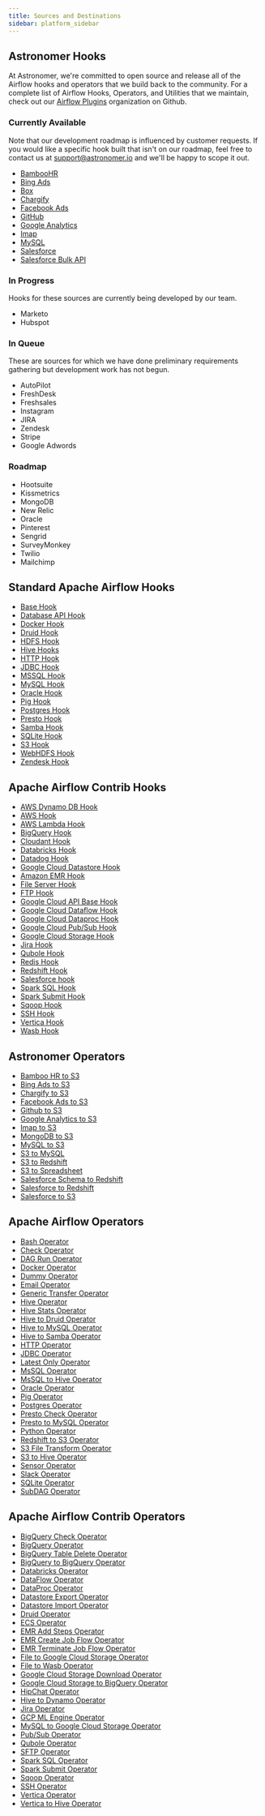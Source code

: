 ```yaml
---
title: Sources and Destinations
sidebar: platform_sidebar
---
```

## Astronomer Hooks

At Astronomer, we're committed to open source and release all of the Airflow hooks and operators that we build back to the community. For a complete list of Airflow Hooks, Operators, and Utilities that we maintain, check out our [Airflow Plugins](https://github.com/airflow-plugins?utf8=%E2%9C%93&q=&type=&language=) organization on Github.


### Currently Available

Note that our development roadmap is influenced by customer requests. If you would like a specific hook built that isn't on our roadmap, feel free to contact us at support@astronomer.io and we'll be happy to scope it out.

 - [BambooHR](https://docs.astronomer.io/v2/apache_airflow/hooks/bamboohr.html)
 - [Bing Ads](https://docs.astronomer.io/v2/apache_airflow/hooks/bing-ads.html)
 - [Box](https://docs.astronomer.io/v2/apache_airflow/hooks/box.html)
 - [Chargify](https://docs.astronomer.io/v2/apache_airflow/hooks/chargify.html)
 - [Facebook Ads](https://docs.astronomer.io/v2/apache_airflow/hooks/facebook-ads.html)
 - [GitHub](https://docs.astronomer.io/v2/apache_airflow/hooks/github.html)
 - [Google Analytics](https://docs.astronomer.io/v2/apache_airflow/hooks/google-analytics.html)
 - [Imap](https://docs.astronomer.io/v2/apache_airflow/hooks/imap.html)
 - [MySQL](https://docs.astronomer.io/v2/apache_airflow/hooks/mysql.html)
 - [Salesforce](https://docs.astronomer.io/v2/apache_airflow/hooks/salesforce.html)
 - [Salesforce Bulk API](https://docs.astronomer.io/v2/apache_airflow/hooks/salesforce-bulk-api.html)

### In Progress
Hooks for these sources are currently being developed by our team.
 - Marketo
 - Hubspot

### In Queue
These are sources for which we have done preliminary requirements gathering but development work has not begun.
 - AutoPilot
 - FreshDesk
 - Freshsales
 - Instagram
 - JIRA
 - Zendesk
 - Stripe
 - Google Adwords

### Roadmap
 - Hootsuite
 - Kissmetrics
 - MongoDB
 - New Relic
 - Oracle
 - Pinterest
 - Sengrid
 - SurveyMonkey
 - Twilio
 - Mailchimp

## Standard Apache Airflow Hooks
 - [Base Hook](https://github.com/apache/incubator-airflow/blob/master/airflow/hooks/base_hook.py)
 - [Database API Hook](https://github.com/apache/incubator-airflow/blob/master/airflow/hooks/dbapi_hook.py)
 - [Docker Hook](https://github.com/apache/incubator-airflow/blob/master/airflow/hooks/docker_hook.py)
 - [Druid Hook](https://github.com/apache/incubator-airflow/blob/master/airflow/hooks/druid_hook.py)
 - [HDFS Hook](https://github.com/apache/incubator-airflow/blob/master/airflow/hooks/hdfs_hook.py)
 - [Hive Hooks](https://github.com/apache/incubator-airflow/blob/master/airflow/hooks/hive_hooks.py)
 - [HTTP Hook](https://github.com/apache/incubator-airflow/blob/master/airflow/hooks/http_hook.py)
 - [JDBC Hook](https://github.com/apache/incubator-airflow/blob/master/airflow/hooks/jdbc_hook.py)
 - [MSSQL Hook](https://github.com/apache/incubator-airflow/blob/master/airflow/hooks/mssql_hook.py)
 - [MySQL Hook](https://github.com/apache/incubator-airflow/blob/master/airflow/hooks/mysql_hook.py)
 - [Oracle Hook](https://github.com/apache/incubator-airflow/blob/master/airflow/hooks/oracle_hook.py)
 - [Pig Hook](https://github.com/apache/incubator-airflow/blob/master/airflow/hooks/pig_hook.py)
 - [Postgres Hook](https://github.com/apache/incubator-airflow/blob/master/airflow/hooks/postgres_hook.py)
 - [Presto Hook](https://github.com/apache/incubator-airflow/blob/master/airflow/hooks/presto_hook.py)
 - [Samba Hook](https://github.com/apache/incubator-airflow/blob/master/airflow/hooks/samba_hook.py)
 - [SQLite Hook](https://github.com/apache/incubator-airflow/blob/master/airflow/hooks/sqlite_hook.py)
 - [S3 Hook](https://github.com/apache/incubator-airflow/blob/master/airflow/hooks/s3_hook.py)
 - [WebHDFS Hook](https://github.com/apache/incubator-airflow/blob/master/airflow/hooks/webhdfs_hook.py)
 - [Zendesk Hook](https://github.com/apache/incubator-airflow/blob/master/airflow/hooks/zendesk_hook.py)

## Apache Airflow Contrib Hooks
 - [AWS Dynamo DB Hook](https://github.com/apache/incubator-airflow/blob/master/airflow/contrib/hooks/aws_dynamodb_hook.py)
 - [AWS Hook](https://github.com/apache/incubator-airflow/blob/master/airflow/contrib/hooks/aws_hook.py)
 - [AWS Lambda Hook](https://github.com/apache/incubator-airflow/blob/master/airflow/contrib/hooks/aws_lambda_hook.py)
 - [BigQuery Hook](https://github.com/apache/incubator-airflow/blob/master/airflow/contrib/hooks/bigquery_hook.py)
 - [Cloudant Hook](https://github.com/apache/incubator-airflow/blob/master/airflow/contrib/hooks/cloudant_hook.py)
 - [Databricks Hook](https://github.com/apache/incubator-airflow/blob/master/airflow/contrib/hooks/databricks_hook.py)
 - [Datadog Hook](https://github.com/apache/incubator-airflow/blob/master/airflow/contrib/hooks/datadog_hook.py)
 - [Google Cloud Datastore Hook](https://github.com/apache/incubator-airflow/blob/master/airflow/contrib/hooks/datastore_hook.py)
 - [Amazon EMR Hook](https://github.com/apache/incubator-airflow/blob/master/airflow/contrib/hooks/emr_hook.py)
 - [File Server Hook](https://github.com/apache/incubator-airflow/blob/master/airflow/contrib/hooks/fs_hook.py)
 - [FTP Hook](https://github.com/apache/incubator-airflow/blob/master/airflow/contrib/hooks/ftp_hook.py)
 - [Google Cloud API Base Hook](https://github.com/apache/incubator-airflow/blob/master/airflow/contrib/hooks/gcs_api_base_hook.py)
 - [Google Cloud Dataflow Hook](https://github.com/apache/incubator-airflow/blob/master/airflow/contrib/hooks/gcp_dataflow_hook.py)
 - [Google Cloud Dataproc Hook](https://github.com/apache/incubator-airflow/blob/master/airflow/contrib/hooks/gcp_dataproc_hook.py)
 - [Google Cloud Pub/Sub Hook](https://github.com/apache/incubator-airflow/blob/master/airflow/contrib/hooks/gcp_pubsub_hook.py)
 - [Google Cloud Storage Hook](https://github.com/apache/incubator-airflow/blob/master/airflow/contrib/hooks/gcs_hook.py)
 - [Jira Hook](https://github.com/apache/incubator-airflow/blob/master/airflow/contrib/hooks/jira_hook.py)
 - [Qubole Hook](https://github.com/apache/incubator-airflow/blob/master/airflow/contrib/hooks/qubole_hook.py)
 - [Redis Hook](https://github.com/apache/incubator-airflow/blob/master/airflow/contrib/hooks/redis_hook.py)
 - [Redshift Hook](https://github.com/apache/incubator-airflow/blob/master/airflow/contrib/hooks/redshift_hook.py)
 - [Salesforce hook](https://github.com/apache/incubator-airflow/blob/master/airflow/contrib/hooks/salesforce_hook.py)
 - [Spark SQL Hook](https://github.com/apache/incubator-airflow/blob/master/airflow/contrib/hooks/spark_sql_hook.py)
 - [Spark Submit Hook](https://github.com/apache/incubator-airflow/blob/master/airflow/contrib/hooks/spark_submit_hook.py)
 - [Sqoop Hook](https://github.com/apache/incubator-airflow/blob/master/airflow/contrib/hooks/sqoop_hook.py)
 - [SSH Hook](https://github.com/apache/incubator-airflow/blob/master/airflow/contrib/hooks/ssh_hook.py)
 - [Vertica Hook](https://github.com/apache/incubator-airflow/blob/master/airflow/contrib/hooks/vertica_hook.py)
 - [Wasb Hook](https://github.com/apache/incubator-airflow/blob/master/airflow/contrib/hooks/wasb_hook.py)

## Astronomer Operators
- [Bamboo HR to S3](https://docs.astronomer.io/v2/apache_airflow/operators/bamboo-hr-to-s3.html)
- [Bing Ads to S3](https://docs.astronomer.io/v2/apache_airflow/operators/bing-ads-to-s3.html)
- [Chargify to S3](https://docs.astronomer.io/v2/apache_airflow/operators/chargify-to-s3.html)
- [Facebook Ads to S3](https://docs.astronomer.io/v2/apache_airflow/operators/facebook-ads-to-s3.html)
- [Github to S3](https://docs.astronomer.io/v2/apache_airflow/operators/github-to-s3.html)
- [Google Analytics to S3](https://docs.astronomer.io/v2/apache_airflow/operators/google-analytics-to-s3.html)
- [Imap to S3](https://docs.astronomer.io/v2/apache_airflow/operators/imap-to-s3.html)
- [MongoDB to S3](https://docs.astronomer.io/v2/apache_airflow/operators/mongo-to-s3.html)
- [MySQL to S3](https://docs.astronomer.io/v2/apache_airflow/operators/mysql-to-s3.html)
- [S3 to MySQL](https://docs.astronomer.io/v2/apache_airflow/operators/S3-to-mysql.html)
- [S3 to Redshift](https://docs.astronomer.io/v2/apache_airflow/operators/s3-to-redshift.html)
- [S3 to Spreadsheet](https://docs.astronomer.io/v2/apache_airflow/operators/s3-to-spreadsheet.html)
- [Salesforce Schema to Redshift](https://docs.astronomer.io/v2/apache_airflow/operators/salesforce-schema-to-redshift.html)
- [Salesforce to Redshift](https://docs.astronomer.io/v2/apache_airflow/operators/salesforce-to-redshift.html)
- [Salesforce to S3](https://docs.astronomer.io/v2/apache_airflow/operators/salesforce-to-s3.html)

## Apache Airflow Operators
 - [Bash Operator](https://github.com/apache/incubator-airflow/blob/master/airflow/operators/bash_operator.py)
 - [Check Operator](https://github.com/apache/incubator-airflow/blob/master/airflow/operators/check_operator.py)
 - [DAG Run Operator](https://github.com/apache/incubator-airflow/blob/master/airflow/operators/dagrun_operator.py)
 - [Docker Operator](https://github.com/apache/incubator-airflow/blob/master/airflow/operators/docker_operator.py)
 - [Dummy Operator](https://github.com/apache/incubator-airflow/blob/master/airflow/operators/dummy_operator.py)
 - [Email Operator](https://github.com/apache/incubator-airflow/blob/master/airflow/operators/email_operator)
 - [Generic Transfer Operator](https://github.com/apache/incubator-airflow/blob/master/airflow/operators/generic_transfer.py)
 - [Hive Operator](https://github.com/apache/incubator-airflow/blob/master/airflow/operators/hive_operator.py)
 - [Hive Stats Operator](https://github.com/apache/incubator-airflow/blob/master/airflow/operators/hive_stats_opertor.py)
 - [Hive to Druid Operator](https://github.com/apache/incubator-airflow/blob/master/airflow/operators/hive_to_druid.py)
 - [Hive to MySQL Operator](https://github.com/apache/incubator-airflow/blob/master/airflow/operators/hive_to_mysql.py)
 - [Hive to Samba Operator](https://github.com/apache/incubator-airflow/blob/master/airflow/operators/hive_to_samba_operator.py)
 - [HTTP Operator](https://github.com/apache/incubator-airflow/blob/master/airflow/operators/http_operator.py)
 - [JDBC Operator](https://github.com/apache/incubator-airflow/blob/master/airflow/operators/jdbc_operator.py)
 - [Latest Only Operator](https://github.com/apache/incubator-airflow/blob/master/airflow/operators/latest_only_operator.py)
 - [MsSQL Operator](https://github.com/apache/incubator-airflow/blob/master/airflow/operators/mssql_operator.py)
 - [MsSQL to Hive Operator](https://github.com/apache/incubator-airflow/blob/master/airflow/operators/mssql_to_hive.py)
 - [Oracle Operator](https://github.com/apache/incubator-airflow/blob/master/airflow/operators/oracle_operator.py)
 - [Pig Operator](https://github.com/apache/incubator-airflow/blob/master/airflow/operators/pig_operator.py)
 - [Postgres Operator](https://github.com/apache/incubator-airflow/blob/master/airflow/operators/postgres_operator.py)
 - [Presto Check Operator](https://github.com/apache/incubator-airflow/blob/master/airflow/operators/presto_check_operator.py)
 - [Presto to MySQL Operator](https://github.com/apache/incubator-airflow/blob/master/airflow/operators/presto_to_mysql_operator.py)
 - [Python Operator](https://github.com/apache/incubator-airflow/blob/master/airflow/operators/python_operator.py)
 - [Redshift to S3 Operator](https://github.com/apache/incubator-airflow/blob/master/airflow/operators/redshift_to_s3_operator.py)
 - [S3 File Transform Operator](https://github.com/apache/incubator-airflow/blob/master/airflow/operators/s3_file_transform_operator.py)
 - [S3 to Hive Operator](https://github.com/apache/incubator-airflow/blob/master/airflow/operators/s3_to_hive_operator.py)
 - [Sensor Operator](https://github.com/apache/incubator-airflow/blob/master/airflow/operators/sensors.py)
 - [Slack Operator](https://github.com/apache/incubator-airflow/blob/master/airflow/operators/slack_operator.py)
 - [SQLite Operator](https://github.com/apache/incubator-airflow/blob/master/airflow/operators/sqlite_operator.py)
 - [SubDAG Operator](https://github.com/apache/incubator-airflow/blob/master/airflow/operators/subdag_operator.py)

## Apache Airflow Contrib Operators
 - [BigQuery Check Operator](https://github.com/apache/incubator-airflow/blob/master/airflow/contrib/operators/bigquery_check_operator.py)
 - [BigQuery Operator](https://github.com/apache/incubator-airflow/blob/master/airflow/contrib/operators/bigquery_operator.py)
 - [BigQuery Table Delete Operator](https://github.com/apache/incubator-airflow/blob/master/airflow/contrib/operators/bigquery_delete_operator.py)
 - [BigQuery to BigQuery Operator](https://github.com/apache/incubator-airflow/blob/master/airflow/contrib/operators/bigquery_to_bigquery.py)
 - [Databricks Operator](https://github.com/apache/incubator-airflow/blob/master/airflow/contrib/operators/databricks_operator.py)
 - [DataFlow Operator](https://github.com/apache/incubator-airflow/blob/master/airflow/contrib/operators/dataflow_operator.py)
 - [DataProc Operator](https://github.com/apache/incubator-airflow/blob/master/airflow/contrib/operators/dataproc_operator.py)
 - [Datastore Export Operator](https://github.com/apache/incubator-airflow/blob/master/airflow/contrib/operators/datastore_export_operator.py)
 - [Datastore Import Operator](https://github.com/apache/incubator-airflow/blob/master/airflow/contrib/operators/datastore_import_operator.py)
 - [Druid Operator](https://github.com/apache/incubator-airflow/blob/master/airflow/contrib/operators/druid_operator.py)
 - [ECS Operator](https://github.com/apache/incubator-airflow/blob/master/airflow/contrib/operators/ecs_operator.py)
 - [EMR Add Steps Operator](https://github.com/apache/incubator-airflow/blob/master/airflow/contrib/operators/ems_add_steps_operator.py)
 - [EMR Create Job Flow Operator](https://github.com/apache/incubator-airflow/blob/master/airflow/contrib/operators/emr_create_job_flow_operator.py)
 - [EMR Terminate Job Flow Operator](https://github.com/apache/incubator-airflow/blob/master/airflow/contrib/operators/emr_terminate_job_flow_operator.py)
 - [File to Google Cloud Storage Operator](https://github.com/apache/incubator-airflow/blob/master/airflow/contrib/operators/file_to_gcs.py)
 - [File to Wasb Operator](https://github.com/apache/incubator-airflow/blob/master/airflow/contrib/operators/file_to_wasb.py)
 - [Google Cloud Storage Download Operator](https://github.com/apache/incubator-airflow/blob/master/airflow/contrib/operators/gcs_download_operator.py)
 - [Google Cloud Storage to BigQuery Operator](https://github.com/apache/incubator-airflow/blob/master/airflow/contrib/operators/gcs_to_bq.py)
 - [HipChat Operator](https://github.com/apache/incubator-airflow/blob/master/airflow/contrib/operators/hipchat_operator.py)
 - [Hive to Dynamo Operator](https://github.com/apache/incubator-airflow/blob/master/airflow/contrib/operators/hive_to_dynamodb.py)
 - [Jira Operator](https://github.com/apache/incubator-airflow/blob/master/airflow/contrib/operators/jira_operator.py)
 - [GCP ML Engine Operator](https://github.com/apache/incubator-airflow/blob/master/airflow/contrib/operators/mlengine_operator.py)
 - [MySQL to Google Cloud Storage Operator](https://github.com/apache/incubator-airflow/blob/master/airflow/contrib/operators/mysql_to_gcs.py)
 - [Pub/Sub Operator](https://github.com/apache/incubator-airflow/blob/master/airflow/contrib/operators/pubsub_operator.py)
 - [Qubole Operator](https://github.com/apache/incubator-airflow/blob/master/airflow/contrib/operators/qubole_operator.py)
 - [SFTP Operator](https://github.com/apache/incubator-airflow/blob/master/airflow/contrib/operators/sftp_operator.py)
 - [Spark SQL Operator](https://github.com/apache/incubator-airflow/blob/master/airflow/contrib/operators/spark_sql_operator.py)
 - [Spark Submit Operator](https://github.com/apache/incubator-airflow/blob/master/airflow/contrib/operators/spark_submit_operator.py)
 - [Sqoop Operator](https://github.com/apache/incubator-airflow/blob/master/airflow/contrib/operators/sqoop_operator.py)
 - [SSH Operator](https://github.com/apache/incubator-airflow/blob/master/airflow/contrib/operators/ssh_operator.py)
 - [Vertica Operator](https://github.com/apache/incubator-airflow/blob/master/airflow/contrib/operators/vertica_operator.py)
 - [Vertica to Hive Operator](https://github.com/apache/incubator-airflow/blob/master/airflow/contrib/operators/vertica_to_hive.py)
